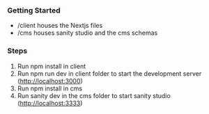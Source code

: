 ### Getting Started

- /client houses the Nextjs files
- /cms houses sanity studio and the cms schemas

### Steps

1. Run npm install in client
2. Run npm run dev in client folder to start the development server (<http://localhost:3000>)
3. Run npm install in cms
4. Run sanity dev in the cms folder to start sanity studio (<http://localhost:3333>)
